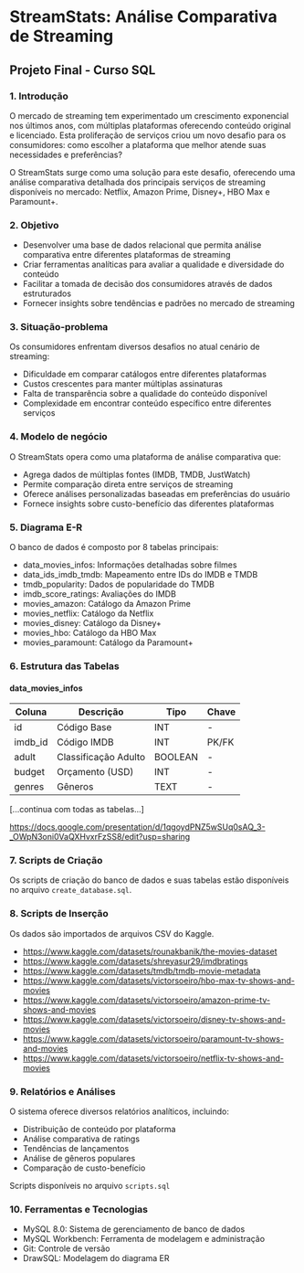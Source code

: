 # StreamStats: Análise Comparativa de Streaming
## Projeto Final - Curso SQL

### 1. Introdução
O mercado de streaming tem experimentado um crescimento exponencial nos últimos anos, com múltiplas plataformas oferecendo conteúdo original e licenciado. Esta proliferação de serviços criou um novo desafio para os consumidores: como escolher a plataforma que melhor atende suas necessidades e preferências?

O StreamStats surge como uma solução para este desafio, oferecendo uma análise comparativa detalhada dos principais serviços de streaming disponíveis no mercado: Netflix, Amazon Prime, Disney+, HBO Max e Paramount+.

### 2. Objetivo
- Desenvolver uma base de dados relacional que permita análise comparativa entre diferentes plataformas de streaming
- Criar ferramentas analíticas para avaliar a qualidade e diversidade do conteúdo
- Facilitar a tomada de decisão dos consumidores através de dados estruturados
- Fornecer insights sobre tendências e padrões no mercado de streaming

### 3. Situação-problema
Os consumidores enfrentam diversos desafios no atual cenário de streaming:
- Dificuldade em comparar catálogos entre diferentes plataformas
- Custos crescentes para manter múltiplas assinaturas
- Falta de transparência sobre a qualidade do conteúdo disponível
- Complexidade em encontrar conteúdo específico entre diferentes serviços

### 4. Modelo de negócio
O StreamStats opera como uma plataforma de análise comparativa que:
- Agrega dados de múltiplas fontes (IMDB, TMDB, JustWatch)
- Permite comparação direta entre serviços de streaming
- Oferece análises personalizadas baseadas em preferências do usuário
- Fornece insights sobre custo-benefício das diferentes plataformas

### 5. Diagrama E-R
O banco de dados é composto por 8 tabelas principais:
- data_movies_infos: Informações detalhadas sobre filmes
- data_ids_imdb_tmdb: Mapeamento entre IDs do IMDB e TMDB
- tmdb_popularity: Dados de popularidade do TMDB
- imdb_score_ratings: Avaliações do IMDB
- movies_amazon: Catálogo da Amazon Prime
- movies_netflix: Catálogo da Netflix
- movies_disney: Catálogo da Disney+
- movies_hbo: Catálogo da HBO Max
- movies_paramount: Catálogo da Paramount+

### 6. Estrutura das Tabelas

#### data_movies_infos
| Coluna | Descrição | Tipo | Chave |
|--------|-----------|------|-------|
| id | Código Base | INT | - |
| imdb_id | Código IMDB | INT | PK/FK |
| adult | Classificação Adulto | BOOLEAN | - |
| budget | Orçamento (USD) | INT | - |
| genres | Gêneros | TEXT | - |
[...continua com todas as tabelas...]

https://docs.google.com/presentation/d/1qgoydPNZ5wSUq0sAQ_3-_OWpN3oni0VaQXHvxrFzSS8/edit?usp=sharing

### 7. Scripts de Criação
Os scripts de criação do banco de dados e suas tabelas estão disponíveis no arquivo `create_database.sql`.

### 8. Scripts de Inserção
Os dados são importados de arquivos CSV do Kaggle.

- https://www.kaggle.com/datasets/rounakbanik/the-movies-dataset
- https://www.kaggle.com/datasets/shreyasur29/imdbratings
- https://www.kaggle.com/datasets/tmdb/tmdb-movie-metadata
- https://www.kaggle.com/datasets/victorsoeiro/hbo-max-tv-shows-and-movies
- https://www.kaggle.com/datasets/victorsoeiro/amazon-prime-tv-shows-and-movies
- https://www.kaggle.com/datasets/victorsoeiro/disney-tv-shows-and-movies
- https://www.kaggle.com/datasets/victorsoeiro/paramount-tv-shows-and-movies
- https://www.kaggle.com/datasets/victorsoeiro/netflix-tv-shows-and-movies


### 9. Relatórios e Análises
O sistema oferece diversos relatórios analíticos, incluindo:
- Distribuição de conteúdo por plataforma
- Análise comparativa de ratings
- Tendências de lançamentos
- Análise de gêneros populares
- Comparação de custo-benefício

Scripts disponíveis no arquivo `scripts.sql`

### 10. Ferramentas e Tecnologias
- MySQL 8.0: Sistema de gerenciamento de banco de dados
- MySQL Workbench: Ferramenta de modelagem e administração
- Git: Controle de versão
- DrawSQL: Modelagem do diagrama ER
